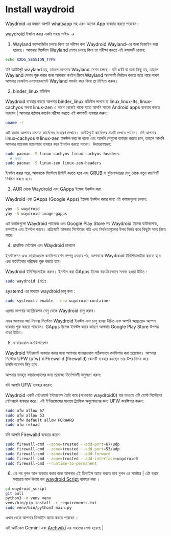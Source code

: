 # Install waydroid

Waydroid এর মধ্যমে আপনি whatsapp সহ এরও অনেক App ব্যবহার করতে পারবেন :

waydroid ইন্সটল করার একটা সহজ গাইড ->

1. Wayland কম্পোজিটর চলছে কিনা তা পরীক্ষা করা
Waydroid Wayland-এর জন্য ডিজাইন করা হয়েছে। আপনার সিস্টেমে Wayland সেশন চলছে কিনা তা পরীক্ষা করতে এই কমান্ডটি চালান:
```bash
echo $XDG_SESSION_TYPE
```

যদি আউটপুট wayland হয়, তাহলে আপনার Wayland সেশন চলছে। যদি x11 বা অন্য কিছু হয়, তাহলে Wayland সেশন শুরু করার জন্য আপনার লগইন স্ক্রিনে Wayland অপশনটি নির্বাচন করতে হতে পারে অথবা আপনার ডেস্কটপ এনভায়রনমেন্ট Wayland সমর্থন করে কিনা তা নিশ্চিত করুন।

2. binder_linux মডিউল 

Waydroid ব্যবহার করতে আপনার binder_linux মডিউল লাগবে যা linux,linux-lts, linux-cachyos অথবা linux-zen এ আগে থেকেই থাকে যাতে আপনি সহজে Android apps ব্যবহার করতে পারবেন | আপনার বর্তমান কার্নেল পরীক্ষা করতে এই কমান্ডটি ব্যবহার করুন:
```bash
uname -r
```
এই কমান্ড আপনার চলমান কার্নেলের সংস্করণ দেখাবে। আউটপুটে কার্নেলের নামটি দেখতে পাবেন। যদি আপনার linux-cachyos বা linux-zen ইনস্টল করা না থাকে এবং আপনি সেগুলো ব্যবহার করতে চান, তাহলে আপনি আপনার প্যাকেজ ম্যানেজার ব্যবহার করে ইনস্টল করতে পারেন। উদাহরণস্বরূপ:
```bash
sudo pacman -S linux-cachyos linux-cachyos-headers
  # অথবা
sudo pacman -S linux-zen linux-zen-headers
```
ইনস্টল করার পরে, আপনাকে সিস্টেমে রিস্টার্ট করতে হবে এবং GRUB বা বুটলোডারের মেনু থেকে নতুন কার্নেলটি নির্বাচন করতে হবে।

3. AUR থেকে Waydroid এবং GApps ইমেজ ইনস্টল করা

Waydroid এবং GApps (Google Apps) ইমেজ ইনস্টল করার জন্য এই কমান্ডগুলো চালান:
```bash
yay -S waydroid
yay -S waydroid-image-gapps
```
এই কমান্ডগুলো Waydroid প্যাকেজ এবং Google Play Store সহ Waydroid ইমেজ ডাউনলোড, কম্পাইল এবং ইনস্টল করবে। প্রক্রিয়াটি আপনার সিস্টেমের গতি এবং নির্ভরতাগুলোর উপর নির্ভর করে কিছুটা সময় নিতে পারে।

4. প্রাথমিক সেটআপ এবং Waydroid চালানো

ইনস্টলেশন এবং ফায়ারওয়াল কনফিগারেশন সম্পন্ন হওয়ার পর, আপনাকে Waydroid ইনিশিয়ালাইজ করতে হবে এবং কন্টেইনার পরিষেবা শুরু করতে হবে।

 Waydroid ইনিশিয়ালাইজ করুন। ইনস্টল করা GApps ইমেজ স্বয়ংক্রিয়ভাবে সনাক্ত হওয়া উচিত	:
```bash
sudo waydroid init
```
 systemd এর মাধ্যমে waydroid চালু করা :
```bash
sudo systemctl enable --now waydroid-container
```
এরপর আপনার অ্যাপ্লিকেশন মেনু থেকে Waydroid চালু করুন।

এখন আপনার আর্চ লিনাক্স সিস্টেমে Waydroid ইনস্টল এবং চালু হওয়া উচিত এবং আপনি অ্যান্ড্রয়েড অ্যাপস ব্যবহার শুরু করতে পারবেন। GApps ইমেজ ইনস্টল করার কারণে আপনার Google Play Store উপলব্ধ থাকা উচিত।

5. ফায়ারওয়াল কনফিগারেশন

Waydroid ইন্টারনেট ব্যবহার করার জন্য আপনার ফায়ারওয়াল সঠিকভাবে কনফিগার করা প্রয়োজন। আপনার সিস্টেমে UFW (ufw) বা Firewalld (firewalld) কোনটি ব্যবহার করছেন তার উপর নির্ভর করে কনফিগারেশন ভিন্ন হবে।

আপনার ব্যবহৃত ফায়ারওয়ালের জন্য প্রযোজ্য নির্দেশাবলী অনুসরণ করুন:

যদি আপনি UFW ব্যবহার করেন:

Waydroid একটি নেটওয়ার্ক ইন্টারফেস তৈরি করে (সাধারণত waydroid0) যার মাধ্যমে এটি হোস্ট সিস্টেমের নেটওয়ার্ক ব্যবহার করে। এই ইন্টারফেসের মাধ্যমে ট্র্যাফিক অনুমোদনের জন্য UFW কনফিগার করুন:
```bash
sudo ufw allow 67
sudo ufw allow 53
sudo ufw default allow FORWARD
sudo ufw reload
```

যদি আপনি Firewalld ব্যবহার করেন:

```bash
sudo firewall-cmd --zone=trusted --add-port=67/udp
sudo firewall-cmd --zone=trusted --add-port=53/udp
sudo firewall-cmd --zone=trusted --add-forward
sudo firewall-cmd --zone=trusted --add-interface=waydroid0
sudo firewall-cmd --runtime-to-permanent
```

6. এর পর গুগল আপ ব্যবহার করার জন্য আপনার এই ডিভাইস অ্যাড করতে হবে গুগল এর সার্ভারে | এটা করার সবচেয়ে ভাল উপায় হল [waydroid Script](https://github.com/casualsnek/waydroid_script) ব্যবহার করা । 


```bash
cd waydroid_script
git pull
python3 -m venv venv
venv/bin/pip install -r requirements.txt
sudo venv/bin/python3 main.py

```
এখান থেকে আপনার ডিভাইস অ্যাড করতে পারবেন ।


এই আর্টিকেল Gemini এবং [Archwiki](https://wiki.archlinux.org/title/Waydroid) এর সাহায্যে লেখা হয়েছে |
